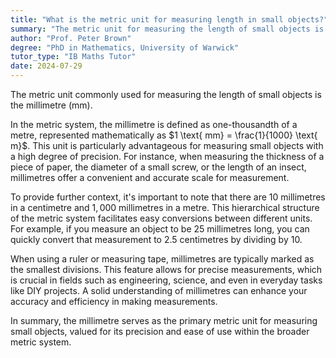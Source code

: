 ```yaml
---
title: "What is the metric unit for measuring length in small objects?"
summary: "The metric unit for measuring the length of small objects is the millimetre (mm)."
author: "Prof. Peter Brown"
degree: "PhD in Mathematics, University of Warwick"
tutor_type: "IB Maths Tutor"
date: 2024-07-29
---
```


The metric unit commonly used for measuring the length of small objects is the millimetre (mm).

In the metric system, the millimetre is defined as one-thousandth of a metre, represented mathematically as $1 \text{ mm} = \frac{1}{1000} \text{ m}$. This unit is particularly advantageous for measuring small objects with a high degree of precision. For instance, when measuring the thickness of a piece of paper, the diameter of a small screw, or the length of an insect, millimetres offer a convenient and accurate scale for measurement.

To provide further context, it's important to note that there are $10$ millimetres in a centimetre and $1,000$ millimetres in a metre. This hierarchical structure of the metric system facilitates easy conversions between different units. For example, if you measure an object to be $25$ millimetres long, you can quickly convert that measurement to $2.5$ centimetres by dividing by $10$.

When using a ruler or measuring tape, millimetres are typically marked as the smallest divisions. This feature allows for precise measurements, which is crucial in fields such as engineering, science, and even in everyday tasks like DIY projects. A solid understanding of millimetres can enhance your accuracy and efficiency in making measurements.

In summary, the millimetre serves as the primary metric unit for measuring small objects, valued for its precision and ease of use within the broader metric system.
    